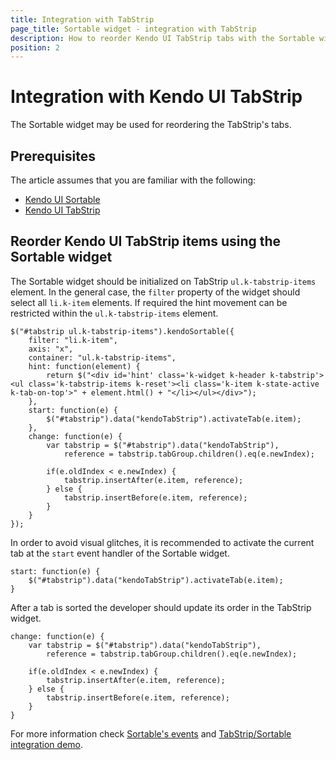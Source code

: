 ```yaml
---
title: Integration with TabStrip
page_title: Sortable widget - integration with TabStrip
description: How to reorder Kendo UI TabStrip tabs with the Sortable widget
position: 2
---
```


# Integration with Kendo UI TabStrip

The Sortable widget may be used for reordering the TabStrip's tabs.

## Prerequisites

The article assumes that you are familiar with the following:

- [Kendo UI Sortable](../../../web/sortable/overview)
- [Kendo UI TabStrip](../../../web/tabstrip/overview)

## Reorder Kendo UI TabStrip items using the Sortable widget

The Sortable widget should be initialized on TabStrip `ul.k-tabstrip-items` element. In the general case, the `filter` property of the widget should select all `li.k-item` elements. If required the hint movement can be restricted within the `ul.k-tabstrip-items` element.

    $("#tabstrip ul.k-tabstrip-items").kendoSortable({
        filter: "li.k-item",
        axis: "x",
        container: "ul.k-tabstrip-items",
        hint: function(element) {
            return $("<div id='hint' class='k-widget k-header k-tabstrip'><ul class='k-tabstrip-items k-reset'><li class='k-item k-state-active k-tab-on-top'>" + element.html() + "</li></ul></div>");
        },
        start: function(e) {
            $("#tabstrip").data("kendoTabStrip").activateTab(e.item);
        },
        change: function(e) {
            var tabstrip = $("#tabstrip").data("kendoTabStrip"),
                reference = tabstrip.tabGroup.children().eq(e.newIndex);

            if(e.oldIndex < e.newIndex) {
                tabstrip.insertAfter(e.item, reference);
            } else {
                tabstrip.insertBefore(e.item, reference);
            }
        }
    });

In order to avoid visual glitches, it is recommended to activate the current tab at the `start` event handler of the Sortable widget.

    start: function(e) {
        $("#tabstrip").data("kendoTabStrip").activateTab(e.item);
    }

After a tab is sorted the developer should update its order in the TabStrip widget.

    change: function(e) {
        var tabstrip = $("#tabstrip").data("kendoTabStrip"),
            reference = tabstrip.tabGroup.children().eq(e.newIndex);

        if(e.oldIndex < e.newIndex) {
            tabstrip.insertAfter(e.item, reference);
        } else {
            tabstrip.insertBefore(e.item, reference);
        }
    }

For more information check [Sortable's events](../../../api/web/sortable#events) and [TabStrip/Sortable integration demo](http://demos.telerik.com/kendo-ui/web/sortable/integration-tabstrip.html).

